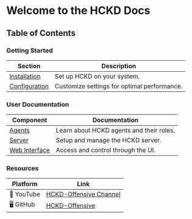 # Welcome to the HCKD Docs 

## Table of Contents

### Getting Started
| Section        | Description |
|---------------|------------|
| [Installation](user-guide/installation.md) | Set up HCKD on your system. |
| [Configuration](user-guide/configuration.md) | Customize settings for optimal performance. |

### User Documentation
| Component     | Documentation |
|--------------|---------------|
| [Agents](Agents/agents.md) | Learn about HCKD agents and their roles. |
| [Server](Server/server.md) | Setup and manage the HCKD server. |
| [Web Interface](Web_Interface/web_interface.md) | Access and control through the UI. |

### Resources
| Platform | Link |
|----------|------|
| 🎥 YouTube | [HCKD-Offensive Channel](https://www.youtube.com/@HCKDOffensive) |
| 🖥 GitHub | [HCKD-Offensive](https://github.com/ryanq.47/HCKD-offensive) |
